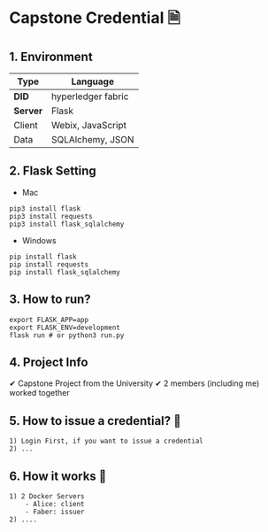 # Capstone Credential 🗎

## 1. Environment

| Type       | Language           |
| ---------- | ------------------ |
| **DID**    | hyperledger fabric |
| **Server** | Flask              |
| Client     | Webix, JavaScript  |
| Data       | SQLAlchemy, JSON   |

## 2. Flask Setting

- Mac
```
pip3 install flask
pip3 install requests
pip3 install flask_sqlalchemy
```

- Windows
```
pip install flask
pip install requests
pip install flask_sqlalchemy
```

## 3. How to run?

```
export FLASK_APP=app
export FLASK_ENV=development
flask run # or python3 run.py
```

## 4. Project Info

✔ Capstone Project from the University
✔ 2 members (including me) worked together

## 5. How to issue a credential? 🤔

    1) Login First, if you want to issue a credential
    2) ...

## 6. How it works 🙋

    1) 2 Docker Servers
        - Alice: client
        - Faber: issuer
    2) ....
